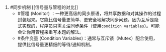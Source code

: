 1. #同步机制  [[信号量与管程的对比]]
	*   #管程 (Monitor) ：一种更高级的同步原语，将共享数据和对其操作的过程封装起来。它能比信号量更简单、更安全地解决同步问题，因为互斥是隐式实现的，程序员只需关注同步条件（使用`condition variables`）。可能会让你用管程来重写本题的解法。
    *   #条件变量 (Condition Variables)：通常与互斥锁（Mutex）配合使用，提供比信号量更精细的等待/通知机制。